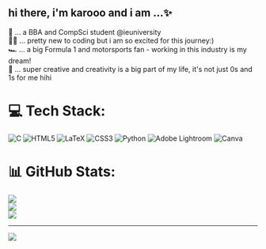 ## hi there, i'm karooo and i am ...✨

🧠 ... a BBA and CompSci student @ieuniversity <br/>
👩‍💻 ... pretty new to coding but i am so excited for this journey:)<br/>
🏎️ ... a big Formula 1 and motorsports fan - working in this industry is my dream!<br/>
🎨 ... super creative and creativity is a big part of my life, it's not just 0s and 1s for me hihi



# 💻 Tech Stack:
![C](https://img.shields.io/badge/c-%2300599C.svg?style=for-the-badge&logo=c&logoColor=white) ![HTML5](https://img.shields.io/badge/html5-%23E34F26.svg?style=for-the-badge&logo=html5&logoColor=white) ![LaTeX](https://img.shields.io/badge/latex-%23008080.svg?style=for-the-badge&logo=latex&logoColor=white) ![CSS3](https://img.shields.io/badge/css3-%231572B6.svg?style=for-the-badge&logo=css3&logoColor=white) ![Python](https://img.shields.io/badge/python-3670A0?style=for-the-badge&logo=python&logoColor=ffdd54) ![Adobe Lightroom](https://img.shields.io/badge/Adobe%20Lightroom-31A8FF.svg?style=for-the-badge&logo=Adobe%20Lightroom&logoColor=white) ![Canva](https://img.shields.io/badge/Canva-%2300C4CC.svg?style=for-the-badge&logo=Canva&logoColor=white)
# 📊 GitHub Stats:
![](https://github-readme-stats.vercel.app/api?username=karoglueck&theme=rose&hide_border=false&include_all_commits=false&count_private=false)<br/>
![](https://nirzak-streak-stats.vercel.app/?user=karoglueck&theme=rose&hide_border=false)<br/>
![](https://github-readme-stats.vercel.app/api/top-langs/?username=karoglueck&theme=rose&hide_border=false&include_all_commits=false&count_private=false&layout=compact)

---
[![](https://visitcount.itsvg.in/api?id=karoglueck&icon=0&color=0)](https://visitcount.itsvg.in)

<!-- Proudly created with GPRM ( https://gprm.itsvg.in ) -->
